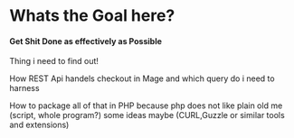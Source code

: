 # Whats the Goal here?

#### Get Shit Done as effectively as Possible

Thing i need to find out!

How REST Api handels checkout in Mage and which query do i need to harness

How to package all of that in PHP because php does not like plain old me (script, whole program?) some ideas maybe (CURL,Guzzle or similar tools and extensions)

